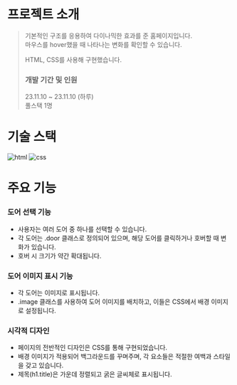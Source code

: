 # 프로젝트 소개

> 기본적인 구조를 응용하여 다이나믹한 효과를 준 홈페이지입니다.  \
> 마우스를 hover했을 때 나타나는 변화를 확인할 수 있습니다.
> 
> HTML, CSS를 사용해 구현했습니다.
> 
> ### 개발 기간 및 인원
> 23.11.10 ~ 23.11.10 (하루) \
> 풀스택 1명


# 기술 스택
![html](https://img.shields.io/badge/HTML-239120?style=for-the-badge&logo=html5&logoColor=white)
![css](https://img.shields.io/badge/CSS-239120?&style=for-the-badge&logo=css3&logoColor=white)

# 주요 기능

### 도어 선택 기능
- 사용자는 여러 도어 중 하나를 선택할 수 있습니다.
- 각 도어는 .door 클래스로 정의되어 있으며, 해당 도어를 클릭하거나 호버할 때 변화가 있습니다.
- 호버 시 크기가 약간 확대됩니다.

### 도어 이미지 표시 기능
- 각 도어는 이미지로 표시됩니다.
- .image 클래스를 사용하여 도어 이미지를 배치하고, 이들은 CSS에서 배경 이미지로 설정됩니다.

### 시각적 디자인
- 페이지의 전반적인 디자인은 CSS를 통해 구현되었습니다.
- 배경 이미지가 적용되어 백그라운드를 꾸며주며, 각 요소들은 적절한 여백과 스타일을 갖고 있습니다.
- 제목(h1.title)은 가운데 정렬되고 굵은 글씨체로 표시됩니다.
